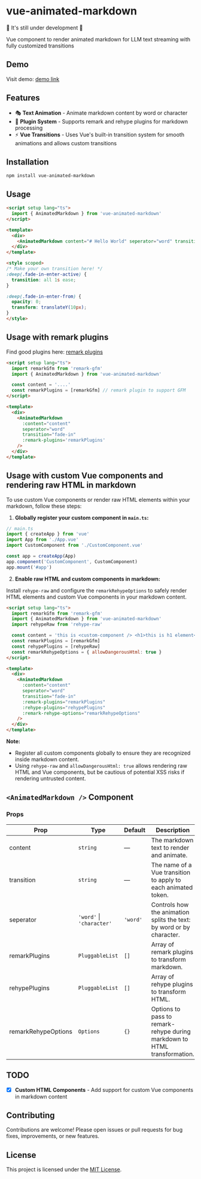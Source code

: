 # vue-animated-markdown

🚧 It's still under development 🚧

Vue component to render animated markdown for LLM text streaming with fully customized transitions

## Demo

Visit demo: [demo link](https://cjboy76.github.io/vue-animated-markdown/)

## Features

- 🎭 **Text Animation** - Animate markdown content by word or character
- 🔌 **Plugin System** - Supports remark and rehype plugins for markdown processing
- ⚡️ **Vue Transitions** - Uses Vue's built-in transition system for smooth animations and allows custom transitions

## Installation

```
npm install vue-animated-markdown
```

## Usage

```html
<script setup lang="ts">
  import { AnimatedMarkdown } from 'vue-animated-markdown'
</script>

<template>
  <div>
    <AnimatedMarkdown content="# Hello World" seperator="word" transition="fade-in" />
  </div>
</template>

<style scoped>
/* Make your own transition here! */
:deep(.fade-in-enter-active) {
  transition: all 1s ease;
}

:deep(.fade-in-enter-from) {
  opacity: 0;
  transform: translateY(10px);
}
</style>
```

## Usage with remark plugins

Find good plugins here: [remark plugins](https://github.com/remarkjs/remark/blob/main/doc/plugins.md#list-of-plugins)

```html
<script setup lang="ts">
  import remarkGfm from 'remark-gfm'
  import { AnimatedMarkdown } from 'vue-animated-markdown'

  const content = '....'
  const remarkPlugins = [remarkGfm] // remark plugin to support GFM
</script>

<template>
  <div>
    <AnimatedMarkdown 
      :content="content" 
      seperator="word" 
      transition="fade-in" 
      :remark-plugins='remarkPlugins' 
    />
  </div>
</template>
```

## Usage with custom Vue components and rendering raw HTML in markdown

To use custom Vue components or render raw HTML elements within your markdown, follow these steps:

1. **Globally register your custom component in `main.ts`:**

```typescript
// main.ts
import { createApp } from 'vue'
import App from './App.vue'
import CustomComponent from './CustomComponent.vue'

const app = createApp(App)
app.component('CustomComponent', CustomComponent)
app.mount('#app')
```

2. **Enable raw HTML and custom components in markdown:**

Install `rehype-raw` and configure the `remarkRehypeOptions` to safely render HTML elements and custom Vue components in your markdown content.

```html
<script setup lang="ts">
  import remarkGfm from 'remark-gfm'
  import { AnimatedMarkdown } from 'vue-animated-markdown'
  import rehypeRaw from 'rehype-raw'

  const content = 'this is <custom-component /> <h1>this is h1 element</h1>'
  const remarkPlugins = [remarkGfm]
  const rehypePlugins = [rehypeRaw]
  const remarkRehypeOptions = { allowDangerousHtml: true }
</script>

<template>
  <div>
    <AnimatedMarkdown 
      :content="content" 
      seperator="word" 
      transition="fade-in" 
      :remark-plugins="remarkPlugins" 
      :rehype-plugins="rehypePlugins"
      :remark-rehype-options="remarkRehypeOptions"
    />
  </div>
</template>
```

**Note:**
- Register all custom components globally to ensure they are recognized inside markdown content.
- Using `rehype-raw` and `allowDangerousHtml: true` allows rendering raw HTML and Vue components, but be cautious of potential XSS risks if rendering untrusted content.

## `<AnimatedMarkdown />` Component

### Props

| Prop                | Type                        | Default | Description                                                                      |
|--------------------|----------------------------|---------|----------------------------------------------------------------------------------|
| content            | `string`                   | —       | The markdown text to render and animate.                                         |
| transition         | `string`                   | —       | The name of a Vue transition to apply to each animated token.                    |
| seperator          | `'word'` \| `'character'`  | `'word'`| Controls how the animation splits the text: by word or by character.             |
| remarkPlugins      | `PluggableList`           | `[]`    | Array of remark plugins to transform markdown.                                   |
| rehypePlugins      | `PluggableList`           | `[]`    | Array of rehype plugins to transform HTML.                                       |
| remarkRehypeOptions| `Options`                 | `{}`    | Options to pass to remark-rehype during markdown to HTML transformation.         |

## TODO

- [x] **Custom HTML Components** - Add support for custom Vue components in markdown content

## Contributing

Contributions are welcome! Please open issues or pull requests for bug fixes, improvements, or new features.

## License

This project is licensed under the [MIT License](./LICENSE).
